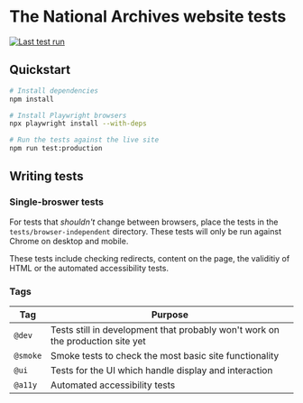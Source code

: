# The National Archives website tests

[![Last test run](https://img.shields.io/github/actions/workflow/status/nationalarchives/ds-tna-website-tests/test.yml?style=flat-square&branch=main&label=latest%20run)](https://github.com/nationalarchives/ds-tna-website-tests/actions/workflows/test.yml)

## Quickstart

```sh
# Install dependencies
npm install

# Install Playwright browsers
npx playwright install --with-deps

# Run the tests against the live site
npm run test:production
```

## Writing tests

### Single-broswer tests

For tests that _shouldn't_ change between browsers, place the tests in the `tests/browser-independent` directory. These tests will only be run against Chrome on desktop and mobile.

These tests include checking redirects, content on the page, the validitiy of HTML or the automated accessibility tests.

### Tags

| Tag      | Purpose                                                                        |
| -------- | ------------------------------------------------------------------------------ |
| `@dev`   | Tests still in development that probably won't work on the production site yet |
| `@smoke` | Smoke tests to check the most basic site functionality                         |
| `@ui`    | Tests for the UI which handle display and interaction                          |
| `@a11y`  | Automated accessibility tests                                                  |
